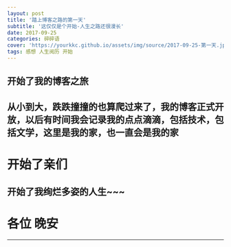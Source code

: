 ```yaml
---
layout: post
title: '踏上博客之路的第一天'
subtitle: '这仅仅是个开始-人生之路还很漫长'
date: 2017-09-25
categories: 碎碎语
cover: 'https://yourkkc.github.io/assets/img/source/2017-09-25-第一天.jpg'
tags: 感想 人生阅历 开始
---
```


## 开始了我的博客之旅
##     从小到大，跌跌撞撞的也算爬过来了，我的博客正式开放，以后有时间我会记录我的点点滴滴，包括技术，包括文学，这里是我的家，也一直会是我的家
    
    
# 开始了亲们
## 开始了我绚烂多姿的人生~~~

# 各位 晚安   

---